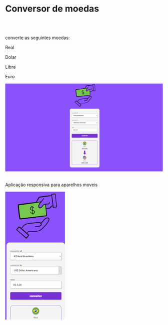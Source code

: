 <h1>Conversor de moedas</h1>
<br>
<br>
<p>converte as seguintes moedas:</p>
<p>Real</p>
<p>Dolar</p>
<p>Libra</p>
<p>Euro</p>
<img src="./assets/Screenshot 2025-08-04 155400.png">
<br>
<br>
<p>Aplicação responsiva para aparelhos moveis</p>
<img src="./assets/Screenshot 2025-08-04 160533.png">

